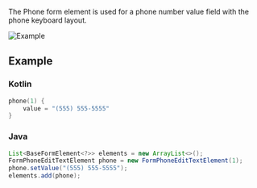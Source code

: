 The Phone form element is used for a phone number value field with the phone keyboard layout.

![Example](../../images/Phone.PNG)

## Example

### Kotlin

```kotlin
phone(1) {
    value = "(555) 555-5555"
}
```

### Java

```java
List<BaseFormElement<?>> elements = new ArrayList<>();
FormPhoneEditTextElement phone = new FormPhoneEditTextElement(1);
phone.setValue("(555) 555-5555");
elements.add(phone);
```
